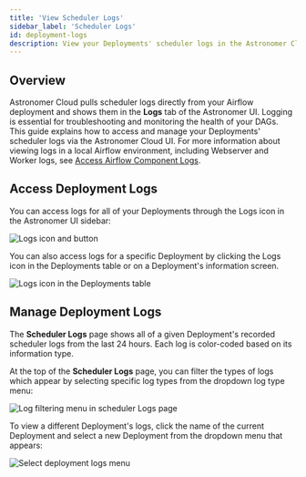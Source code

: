 ```yaml
---
title: 'View Scheduler Logs'
sidebar_label: 'Scheduler Logs'
id: deployment-logs
description: View your Deployments' scheduler logs in the Astronomer Cloud UI.
---
```


## Overview

Astronomer Cloud pulls scheduler logs directly from your Airflow deployment and shows them in the **Logs** tab of the Astronomer UI. Logging is essential for troubleshooting and monitoring the health of your DAGs. This guide explains how to access and manage your Deployments' scheduler logs via the Astronomer Cloud UI. For more information about viewing logs in a local Airflow environment, including Webserver and Worker logs, see [Access Airflow Component Logs](test-and-troubleshoot-locally.md#access-airflow-component-logs).

## Access Deployment Logs

You can access logs for all of your Deployments through the Logs icon in the Astronomer UI sidebar:

![Logs icon and button](/img/docs/log-location.png)

You can also access logs for a specific Deployment by clicking the Logs icon in the Deployments table or on a Deployment's information screen.

![Logs icon in the Deployments table](/img/docs/deployment-log-button.png)

## Manage Deployment Logs

The **Scheduler Logs** page shows all of a given Deployment's recorded scheduler logs from the last 24 hours. Each log is color-coded based on its information type.

At the top of the **Scheduler Logs** page, you can filter the types of logs which appear by selecting specific log types from the dropdown log type menu:

![Log filtering menu in scheduler Logs page](/img/docs/filter-logs.png)

To view a different Deployment's logs, click the name of the current Deployment and select a new Deployment from the dropdown menu that appears:

![Select deployment logs menu](/img/docs/select-deployment-logs.png)
